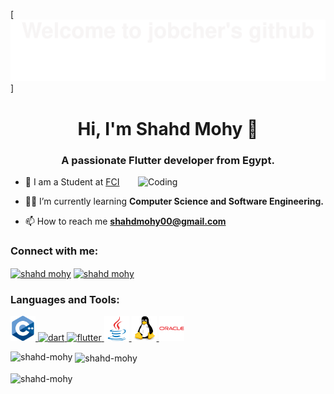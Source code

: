 [![MasterHead](https://raw.githubusercontent.com/BEPb/BEPb/5c63fa170d1cbbb0b1974f05a3dbe6aca3f5b7f3/assets/Bottom_up.svg)]
<h1 align="center">Hi, I'm Shahd Mohy 👋</h1>
<h3 align="center">A passionate Flutter developer from Egypt.</h3>
<img align="right" alt="Coding" width="300" src="https://user-images.githubusercontent.com/125878564/258871853-20e24ac8-354d-4ec0-8f25-ef158aec9420.gif">

- 🔭 I am a Student at [FCI](https://www.facebook.com/SU.FCI.MU)

- 👨‍💻 I’m currently learning **Computer Science and Software Engineering.**

- 📫 How to reach me **shahdmohy00@gmail.com**

<h3 align="left">Connect with me:</h3>
<p align="left">
<a href="https://linkedin.com/in/shahd mohy" target="blank"><img align="center" src="https://raw.githubusercontent.com/rahuldkjain/github-profile-readme-generator/master/src/images/icons/Social/linked-in-alt.svg" alt="shahd mohy" height="30" width="40" /></a>
<a href="https://fb.com/shahd mohy" target="blank"><img align="center" src="https://raw.githubusercontent.com/rahuldkjain/github-profile-readme-generator/master/src/images/icons/Social/facebook.svg" alt="shahd mohy" height="30" width="40" /></a>
</p>

<h3 align="left">Languages and Tools:</h3>
<p align="left"> <a href="https://www.w3schools.com/cpp/" target="_blank" rel="noreferrer"> <img src="https://raw.githubusercontent.com/devicons/devicon/master/icons/cplusplus/cplusplus-original.svg" alt="cplusplus" width="40" height="40"/> </a> <a href="https://dart.dev" target="_blank" rel="noreferrer"> <img src="https://www.vectorlogo.zone/logos/dartlang/dartlang-icon.svg" alt="dart" width="40" height="40"/> </a> <a href="https://flutter.dev" target="_blank" rel="noreferrer"> <img src="https://www.vectorlogo.zone/logos/flutterio/flutterio-icon.svg" alt="flutter" width="40" height="40"/> </a> <a href="https://www.java.com" target="_blank" rel="noreferrer"> <img src="https://raw.githubusercontent.com/devicons/devicon/master/icons/java/java-original.svg" alt="java" width="40" height="40"/> </a> <a href="https://www.linux.org/" target="_blank" rel="noreferrer"> <img src="https://raw.githubusercontent.com/devicons/devicon/master/icons/linux/linux-original.svg" alt="linux" width="40" height="40"/> </a> <a href="https://www.oracle.com/" target="_blank" rel="noreferrer"> <img src="https://raw.githubusercontent.com/devicons/devicon/master/icons/oracle/oracle-original.svg" alt="oracle" width="40" height="40"/> </a> </p>

<p><img align="left" src="https://github-readme-stats.vercel.app/api/top-langs?username=shahd-mohy&show_icons=true&locale=en&layout=compact" alt="shahd-mohy" /></p>

<p>&nbsp;<img align="center" src="https://github-readme-stats.vercel.app/api?username=shahd-mohy&show_icons=true&locale=en" alt="shahd-mohy" /></p>

<p><img align="center" src="https://github-readme-streak-stats.herokuapp.com/?user=shahd-mohy&" alt="shahd-mohy" /></p>

